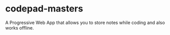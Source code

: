 # codepad-masters
A Progressive Web App that allows you to store notes while coding and also works offline.  
